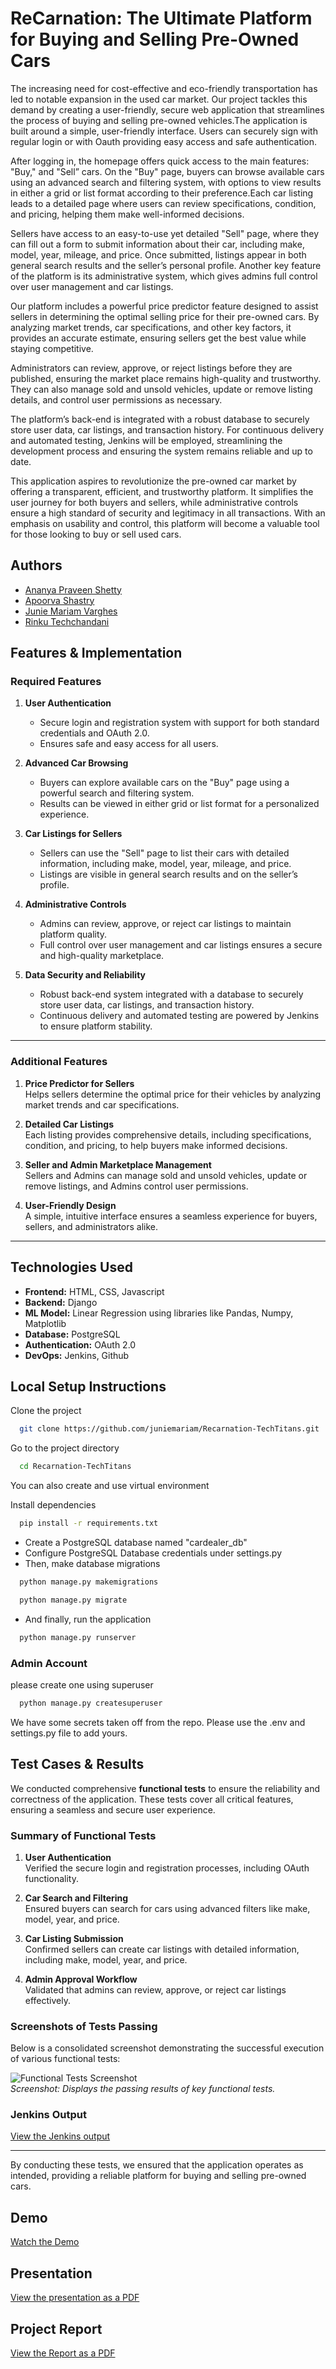
# ReCarnation: The Ultimate Platform for Buying and Selling Pre-Owned Cars

The increasing need for cost-effective and eco-friendly transportation has led to notable expansion in the used car market. Our project tackles this demand by creating a user-friendly, secure web application that streamlines the process of buying and selling pre-owned vehicles.The application is built around a simple, user-friendly interface. Users can securely sign with regular login or with Oauth providing easy access and safe authentication. 

After logging in, the homepage offers quick access to the main features: "Buy," and "Sell” cars. On the "Buy" page, buyers can browse available cars using an advanced search and filtering system, with options to view results in either a grid or list format according to their preference.Each car listing leads to a detailed page where users can review specifications, condition, and pricing, helping them make well-informed decisions. 

Sellers have access to an easy-to-use yet detailed "Sell" page, where they can fill out a form to submit information about their car, including make, model, year, mileage, and price. Once submitted, listings appear in both general search results and the seller’s personal profile. Another key feature of the platform is its administrative system, which gives admins full control over user management and car listings. 

Our platform includes a powerful price predictor feature designed to assist sellers in determining the optimal selling price for their pre-owned cars. By analyzing market trends, car specifications, and other key factors, it provides an accurate estimate, ensuring sellers get the best value while staying competitive.

Administrators can review, approve, or reject listings before they are published, ensuring the market place remains high-quality and trustworthy. They can also manage sold and unsold vehicles, update or remove listing details, and control user permissions as necessary.

The platform’s back-end is integrated with a robust database to securely store user data, car listings, and transaction history. For continuous delivery and automated testing, Jenkins will be employed, streamlining the development process and ensuring the system remains reliable and up to date.

This application aspires to revolutionize the pre-owned car market by offering a transparent, efficient, and trustworthy platform. It simplifies the user journey for both buyers and sellers, while administrative controls ensure a high standard of security and legitimacy in all transactions. With an emphasis on usability and control, this platform will become a valuable tool for those looking to buy or sell used cars.


## Authors
- [Ananya Praveen Shetty](https://github.com/ananya101001)
- [Apoorva Shastry](https://github.com/ApoorvaShastry10)
- [Junie Mariam Varghes](https://github.com/juniemariam)
- [Rinku Techchandani](https://github.com/rinkutek)

## Features & Implementation

### **Required Features**
1. **User Authentication**  
   - Secure login and registration system with support for both standard credentials and OAuth 2.0.  
   - Ensures safe and easy access for all users.

2. **Advanced Car Browsing**  
   - Buyers can explore available cars on the "Buy" page using a powerful search and filtering system.  
   - Results can be viewed in either grid or list format for a personalized experience.

3. **Car Listings for Sellers**  
   - Sellers can use the "Sell" page to list their cars with detailed information, including make, model, year, mileage, and price.  
   - Listings are visible in general search results and on the seller’s profile.

4. **Administrative Controls**  
   - Admins can review, approve, or reject car listings to maintain platform quality.  
   - Full control over user management and car listings ensures a secure and high-quality marketplace.

5. **Data Security and Reliability**  
   - Robust back-end system integrated with a database to securely store user data, car listings, and transaction history.  
   - Continuous delivery and automated testing are powered by Jenkins to ensure platform stability.

---

### **Additional Features**
1. **Price Predictor for Sellers**  
   Helps sellers determine the optimal price for their vehicles by analyzing market trends and car specifications.  

2. **Detailed Car Listings**  
   Each listing provides comprehensive details, including specifications, condition, and pricing, to help buyers make informed decisions.  

3. **Seller and Admin Marketplace Management**  
   Sellers and Admins can manage sold and unsold vehicles, update or remove listings, and Admins control user permissions.  

4. **User-Friendly Design**  
   A simple, intuitive interface ensures a seamless experience for buyers, sellers, and administrators alike.  

---

## Technologies Used
- **Frontend:** HTML, CSS, Javascript  
- **Backend:** Django
- **ML Model:** Linear Regression using libraries like Pandas, Numpy, Matplotlib  
- **Database:** PostgreSQL
- **Authentication:** OAuth 2.0
- **DevOps:** Jenkins, Github

## Local Setup Instructions

Clone the project

```bash
  git clone https://github.com/juniemariam/Recarnation-TechTitans.git
```

Go to the project directory

```bash
  cd Recarnation-TechTitans
```

You can also create and use virtual environment

Install dependencies
```bash
  pip install -r requirements.txt
```
- Create a PostgreSQL database named "cardealer_db"
- Configure PostgreSQL Database credentials under settings.py
- Then, make database migrations

```bash
  python manage.py makemigrations
```
```bash
  python manage.py migrate
```
- And finally, run the application
```bash
  python manage.py runserver

```
### Admin Account
please create one using superuser
```bash
  python manage.py createsuperuser
```

We have some secrets taken off from the repo. Please use the .env and settings.py file to add yours.

## Test Cases & Results

We conducted comprehensive **functional tests** to ensure the reliability and correctness of the application. These tests cover all critical features, ensuring a seamless and secure user experience.

### **Summary of Functional Tests**
1. **User Authentication**  
   Verified the secure login and registration processes, including OAuth functionality.  

2. **Car Search and Filtering**  
   Ensured buyers can search for cars using advanced filters like make, model, year, and price.  

3. **Car Listing Submission**  
   Confirmed sellers can create car listings with detailed information, including make, model, year, and price.  

4. **Admin Approval Workflow**  
   Validated that admins can review, approve, or reject car listings effectively.

### **Screenshots of Tests Passing**
Below is a consolidated screenshot demonstrating the successful execution of various functional tests:  

![Functional Tests Screenshot](recarnation-assets/test.jpeg)  
*Screenshot: Displays the passing results of key functional tests.*

### Jenkins Output
[View the Jenkins output](recarnation-assets/Jenkins_output.txt)

---

By conducting these tests, we ensured that the application operates as intended, providing a reliable platform for buying and selling pre-owned cars.

## Demo 
[Watch the Demo](https://drive.google.com/file/d/1bQt8-tVCdFl4Yc_nGkXGL_pLMdftRrd6/view?usp=sharing)

## Presentation
[View the presentation as a PDF](recarnation-assets/Recarnation-Presentation.pdf)


## Project Report
[View the Report as a PDF](recarnation-assets/Project-report.pdf)

